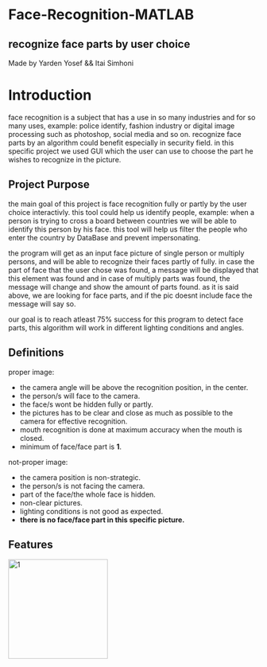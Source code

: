 # Face-Recognition-MATLAB
## recognize face parts by user choice
Made by Yarden Yosef && Itai Simhoni

# Introduction
face recognition is a subject that has a use in so many industries and for so many uses, example: police identify, fashion industry or digital image processing
such as photoshop, social media and so on.
recognize face parts by an algorithm could benefit especially in security field.
in this specific project we used GUI which the user can use to choose the part he wishes to recognize in the picture.

## Project Purpose
the main goal of this project is face recognition fully or partly by the user choice interactivly.
this tool could help us identify people, example: when a person is trying to cross a board between countries we will be able to
identify this person by his face. this tool will help us filter the people who enter the country by DataBase and prevent impersonating.

the program will get as an input face picture of single person or multiply persons, and will be able to recognize their faces partly of fully.
in case the part of face that the user chose was found, a message will be displayed that this element was found and in case of multiply parts
was found, the message will change and show the amount of parts found. as it is said above, we are looking for face parts, and if the pic
doesnt include face the message will say so.

our goal is to reach atleast 75% success for this program to detect face parts, this algorithm will work in different lighting conditions and angles.

## Definitions
proper image:
- the camera angle will be above the recognition position, in the center.
- the person/s will face to the camera.
- the face/s wont be hidden fully or partly.
- the pictures has to be clear and close as much as possible to the camera for effective recognition.
- mouth recognition is done at maximum accuracy when the mouth is closed.
- minimum of face/face part is **1**.

not-proper image:
- the camera position is non-strategic.
- the person/s is not facing the camera.
- part of the face/the whole face is hidden.
- non-clear pictures.
- lighting conditions is not good as expected.
- **there is no face/face part in this specific picture.**

## Features
<img src="https://i.ibb.co/HtBFVTX/1.jpg" alt="1" width="200" height="200" data-is360="0" data-load="full" class="cursor-zoom-in" style="width: 200px; height: 200px; display: block;">
